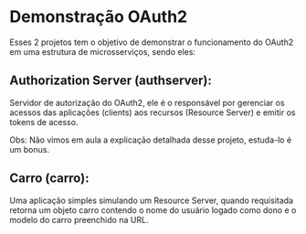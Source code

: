 # Demonstração OAuth2

Esses 2 projetos tem o objetivo de demonstrar o funcionamento do OAuth2 em uma estrutura de microsserviços, sendo eles:

## Authorization Server (authserver):
Servidor de autorização do OAuth2, ele é o responsável por gerenciar os acessos das aplicações (clients) aos recursos (Resource Server) e emitir os tokens de acesso.

Obs: Não vimos em aula a explicação detalhada desse projeto, estuda-lo é um bonus.

## Carro (carro):
Uma aplicação simples simulando um Resource Server, quando requisitada retorna um objeto carro contendo o nome do usuário logado como dono e o modelo do carro preenchido na URL.